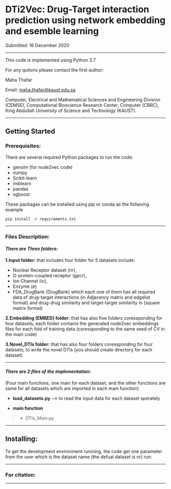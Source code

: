 # DTi2Vec: Drug-Target interaction prediction using network embedding and esemble learning


Submitted: 16 December 2020                                      



----
This code is implemented using Python 3.7

For any qutions please contact the first author:


  Maha Thafar

Email: maha.thafar@kaust.edu.sa

Computer, Electrical and Mathematical Sciences and Engineering Division (CEMSE), Computational Bioscience Research Center, Computer (CBRC), King Abdullah University of Science and Technology (KAUST).

----

## Getting Started

### Prerequisites:

There are several required Python packages to run the code:
- gensim (for node2vec code)
- numpy
- Scikit-learn
- imblearn
- pandas
- xgboost

These packages can be installed using pip or conda as the follwoing example
```
pip install -r requirements.txt
```
----

### Files Description:
#### *There are Three folders:*

  **1.Input folder:** 
  that includes four folder for 5 datasets include: 
   - Nuclear Receptor dataset (nr),
   - G-protein-coupled receptor (gpcr),
   - Ion Channel (ic), 
   - Enzyme (e)
   - FDA_DrugBank (DrugBank)
     which each one of them has all required data of drug-target interactions (in Adjacency matrix and edgelist format) and drug-drug similarity and target-target similarity in (square matrix format)
  
  **2.Embedding (EMBED) folder:**
  that has also five folders coressponding for four datasets,
     each folder contains the generated node2vec embeddings files for each fold of training data (coressponding to the same seed of CV in the main code)
     
  **3.Novel_DTIs folder:**
  that has also four folders coressponding for four datasets, 
     to write the novel DTIs (you should create directory for each dataset)
  
---
#### *There are 2 files of the implementation:*
(Four main functions, one main for each dataset, and the other functions are same for all datasets which are imported in each main function)

- **load_datasets.py** --> to read the input data for each dataset sperately


- **main function**
> - DTIs_Main.py


---
## Installing:

To get the development environment runining, the code get one parameter from the user which is the dataset name (the defual dataset is nr)
run:



------------------
### For citation:
---


